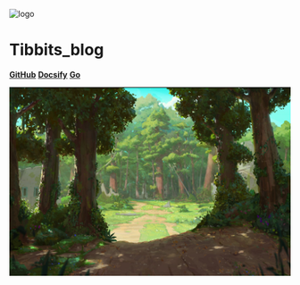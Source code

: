 ![logo](https://img1.imgtp.com/2023/08/31/3JXhaNdW.png)

# **Tibbits_blog**

[**GitHub**](https://github.com/Tibbits/Tibbits_blog)  [**Docsify**](https://docsify.js.org/#/zh-cn/)  [**Go**](#docsify)

![](media/forest.jpg)